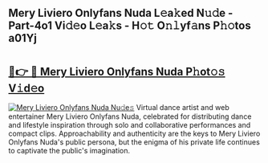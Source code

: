 ## Mery Liviero Onlyfans Nuda L𝚎a𝚔ed N𝚞𝚍e - Part-4o1 Vi𝚍𝚎o L𝚎a𝚔s - H𝚘𝚝 O𝚗𝚕yf𝚊ns P𝚑𝚘tos a01Yj

# <h2><a href="http://kfc4taz.oniu.top/?m=Mery+Liviero+Onlyfans+Nuda">🔗👉 🔴 Mery Liviero Onlyfans Nuda P𝚑ot𝚘𝚜 V𝚒d𝚎o</a></h2>

[![Mery Liviero Onlyfans Nuda Nu𝚍e𝚜](https://i.imgur.com/0qMVB7G.gif)](http://kfc4taz.oniu.top/?m=Mery+Liviero+Onlyfans+Nuda)
Virtual dance artist and web entertainer Mery Liviero Onlyfans Nuda, celebrated for distributing dance and lifestyle inspiration through solo and collaborative performances and compact clips. Approachability and authenticity are the keys to Mery Liviero Onlyfans Nuda's public persona, but the enigma of his private life continues to captivate the public's imagination.  
